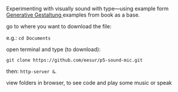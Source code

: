 Experimenting with visually sound with type—using example form [Generative Gestaltung ](http://www.generative-gestaltung.de) examples from book as a base.

go to where you want to download the file:

e.g.: `cd Documents`

open terminal and type (to download):  

`git clone https://github.com/eesur/p5-sound-mic.git`

then:  `http-server &`. 

view folders in browser, to see code and play some music or speak 
